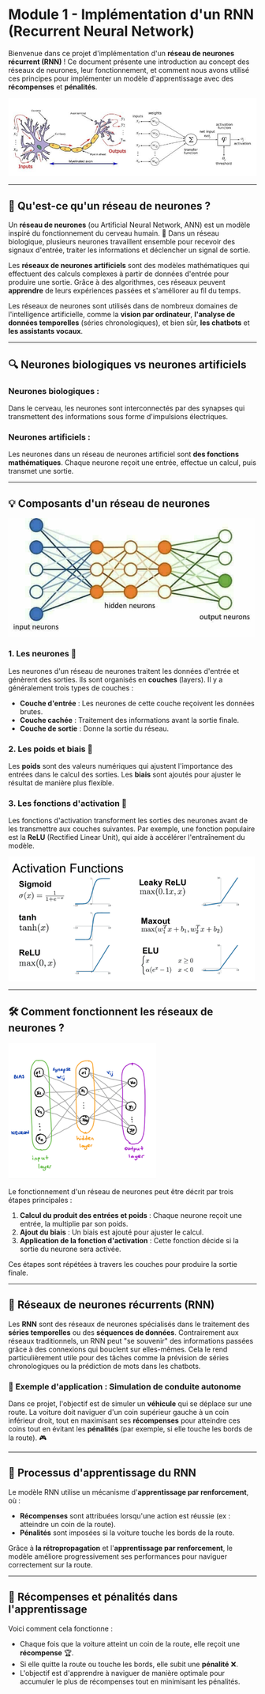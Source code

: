 # **Module 1 - Implémentation d'un RNN (Recurrent Neural Network)**

Bienvenue dans ce projet d'implémentation d'un **réseau de neurones récurrent (RNN)** ! Ce document présente une introduction au concept des réseaux de neurones, leur fonctionnement, et comment nous avons utilisé ces principes pour implémenter un modèle d'apprentissage avec des **récompenses** et **pénalités**. 

![Texte alternatif de l'image](img/rweiss_machine_learning_like_brain_part_one_neurons_slow_slow_slow_1.jpg)


---

## 🤔 Qu'est-ce qu'un réseau de neurones ?

Un **réseau de neurones** (ou Artificial Neural Network, ANN) est un modèle inspiré du fonctionnement du cerveau humain. 🧠 Dans un réseau biologique, plusieurs neurones travaillent ensemble pour recevoir des signaux d'entrée, traiter les informations et déclencher un signal de sortie.

Les **réseaux de neurones artificiels** sont des modèles mathématiques qui effectuent des calculs complexes à partir de données d'entrée pour produire une sortie. Grâce à des algorithmes, ces réseaux peuvent **apprendre** de leurs expériences passées et s'améliorer au fil du temps. 

Les réseaux de neurones sont utilisés dans de nombreux domaines de l'intelligence artificielle, comme la **vision par ordinateur**, **l'analyse de données temporelles** (séries chronologiques), et bien sûr, **les chatbots** et **les assistants vocaux**.

---

## 🔍 Neurones biologiques vs neurones artificiels

### Neurones biologiques :
Dans le cerveau, les neurones sont interconnectés par des synapses qui transmettent des informations sous forme d'impulsions électriques.

### Neurones artificiels :
Les neurones dans un réseau de neurones artificiel sont **des fonctions mathématiques**. Chaque neurone reçoit une entrée, effectue un calcul, puis transmet une sortie.

---

## 💡 Composants d'un réseau de neurones

<img src="img/schema-simple-reseau-de-neurones.jpeg" alt="Texte alternatif" width="500"/>

### 1. **Les neurones** 🧠
Les neurones d'un réseau de neurones traitent les données d'entrée et génèrent des sorties. Ils sont organisés en **couches** (layers). Il y a généralement trois types de couches :
- **Couche d'entrée** : Les neurones de cette couche reçoivent les données brutes.
- **Couche cachée** : Traitement des informations avant la sortie finale.
- **Couche de sortie** : Donne la sortie du réseau.

### 2. **Les poids et biais** 🔢
Les **poids** sont des valeurs numériques qui ajustent l'importance des entrées dans le calcul des sorties. Les **biais** sont ajoutés pour ajuster le résultat de manière plus flexible.

### 3. **Les fonctions d'activation** 🔧

Les fonctions d'activation transforment les sorties des neurones avant de les transmettre aux couches suivantes. Par exemple, une fonction populaire est la **ReLU** (Rectified Linear Unit), qui aide à accélérer l'entraînement du modèle.

<img src="img/fonctions-dactivation.png" alt="Texte alternatif" width="500"/>

---

## 🛠️ Comment fonctionnent les réseaux de neurones ?

<img src="img/schema-processus-1024x939.png" alt="Texte alternatif" width="300"/>

Le fonctionnement d'un réseau de neurones peut être décrit par trois étapes principales :

1. **Calcul du produit des entrées et poids** : Chaque neurone reçoit une entrée, la multiplie par son poids.
2. **Ajout du biais** : Un biais est ajouté pour ajuster le calcul.
3. **Application de la fonction d'activation** : Cette fonction décide si la sortie du neurone sera activée.

Ces étapes sont répétées à travers les couches pour produire la sortie finale.

---

## 🧠 **Réseaux de neurones récurrents (RNN)**

Les **RNN** sont des réseaux de neurones spécialisés dans le traitement des **séries temporelles** ou des **séquences de données**. Contrairement aux réseaux traditionnels, un RNN peut "se souvenir" des informations passées grâce à des connexions qui bouclent sur elles-mêmes. Cela le rend particulièrement utile pour des tâches comme la prévision de séries chronologiques ou la prédiction de mots dans les chatbots.

### 🏁 Exemple d'application : Simulation de conduite autonome
Dans ce projet, l'objectif est de simuler un **véhicule** qui se déplace sur une route. La voiture doit naviguer d'un coin supérieur gauche à un coin inférieur droit, tout en maximisant ses **récompenses** pour atteindre ces coins tout en évitant les **pénalités** (par exemple, si elle touche les bords de la route). 🎮

---

## 🔄 Processus d'apprentissage du RNN

Le modèle RNN utilise un mécanisme d'**apprentissage par renforcement**, où :
- **Récompenses** sont attribuées lorsqu'une action est réussie (ex : atteindre un coin de la route).
- **Pénalités** sont imposées si la voiture touche les bords de la route.

Grâce à **la rétropropagation** et l'**apprentissage par renforcement**, le modèle améliore progressivement ses performances pour naviguer correctement sur la route.

---

## 🎯 **Récompenses et pénalités dans l'apprentissage**

Voici comment cela fonctionne :
- Chaque fois que la voiture atteint un coin de la route, elle reçoit une **récompense** 🏆.
- Si elle quitte la route ou touche les bords, elle subit une **pénalité** ❌.
- L'objectif est d'apprendre à naviguer de manière optimale pour accumuler le plus de récompenses tout en minimisant les pénalités.

